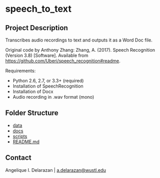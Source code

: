 # speech_to_text

## Project Description
Transcribes audio recordings to text and outputs it as a Word Doc file.

Original code by Anthony Zhang:
Zhang, A. (2017). Speech Recognition (Version 3.8) [Software]. Available from https://github.com/Uberi/speech_recognition#readme.

Requirements:
- Python 2.6, 2.7, or 3.3+ (required)
- Installation of SpeechRecognition
- Installation of Docx
- Audio recording in .wav format (mono)

## Folder Structure
 * [data](./data/)
 * [docs](./docs/)
 * [scripts](./scripts/)
 * [README.md](./README.md)

## Contact
Angelique I. Delarazan  | a.delarazan@wustl.edu 
